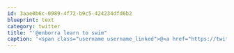 ```yaml
---
id: 3aae0b6c-0989-4f72-b9c5-424234dfd6b2
blueprint: text
category: twitter
title: "'@enborra learn to swim"
caption: '<span class="username username_linked">@<a href="https://twitter.com/enborra" title="Andres">enborra</a></span> learn to swim'
---
```

